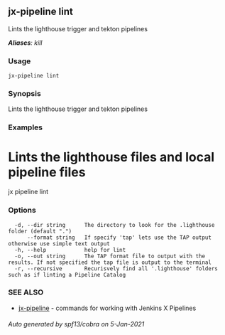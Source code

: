 ## jx-pipeline lint

Lints the lighthouse trigger and tekton pipelines

***Aliases**: kill*

### Usage

```
jx-pipeline lint
```

### Synopsis

Lints the lighthouse trigger and tekton pipelines

### Examples

  # Lints the lighthouse files and local pipeline files
  jx pipeline lint

### Options

```
  -d, --dir string      The directory to look for the .lighthouse folder (default ".")
      --format string   If specify 'tap' lets use the TAP output otherwise use simple text output
  -h, --help            help for lint
  -o, --out string      The TAP format file to output with the results. If not specified the tap file is output to the terminal
  -r, --recursive       Recurisvely find all '.lighthouse' folders such as if linting a Pipeline Catalog
```

### SEE ALSO

* [jx-pipeline](jx-pipeline.md)	 - commands for working with Jenkins X Pipelines

###### Auto generated by spf13/cobra on 5-Jan-2021
